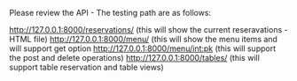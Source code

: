 Please review the API - The testing path are as follows:

http://127.0.0.1:8000/reservations/                  (this will show the current reseravations -HTML file)
http://127.0.0.1:8000/menu/                           (this will show the menu items and will support get option
http://127.0.0.1:8000/menu/<int:pk>                         (this will support the post and delete operations)
http://127.0.0.1:8000/tables/                        (this will support table reservation and table views)



